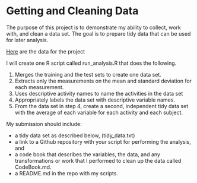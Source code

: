
Getting and Cleaning Data
=========================

The purpose of this project is to demonstrate my ability to collect, work with, and clean a data set. The goal is to prepare tidy data that can be used for later analysis.

[Here](%22https://d396qusza40orc.cloudfront.net/getdata%2Fprojectfiles%2FUCI%20HAR%20Dataset.zip%22) are the data for the project

I will create one R script called run\_analysis.R that does the following.

1.  Merges the training and the test sets to create one data set.
2.  Extracts only the measurements on the mean and standard deviation for each measurement.
3.  Uses descriptive activity names to name the activities in the data set
4.  Appropriately labels the data set with descriptive variable names.
5.  From the data set in step 4, create a second, independent tidy data set with the average of each variable for each activity and each subject.

My submission should include:

-   a tidy data set as described below, (tidy\_data.txt)
-   a link to a Github repository with your script for performing the analysis, and
-   a code book that describes the variables, the data, and any transformations or work that I performed to clean up the data called CodeBook.md.
-   a README.md in the repo with my scripts.
